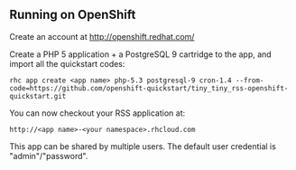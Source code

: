 Running on OpenShift
----------------------------

Create an account at http://openshift.redhat.com/

Create a PHP 5 application + a PostgreSQL 9 cartridge to the app, and import all the quickstart codes:

    rhc app create <app name> php-5.3 postgresql-9 cron-1.4 --from-code=https://github.com/openshift-quickstart/tiny_tiny_rss-openshift-quickstart.git

You can now checkout your RSS application at:

    http://<app name>-<your namespace>.rhcloud.com

This app can be shared by multiple users. The default user credential is "admin"/"password".
